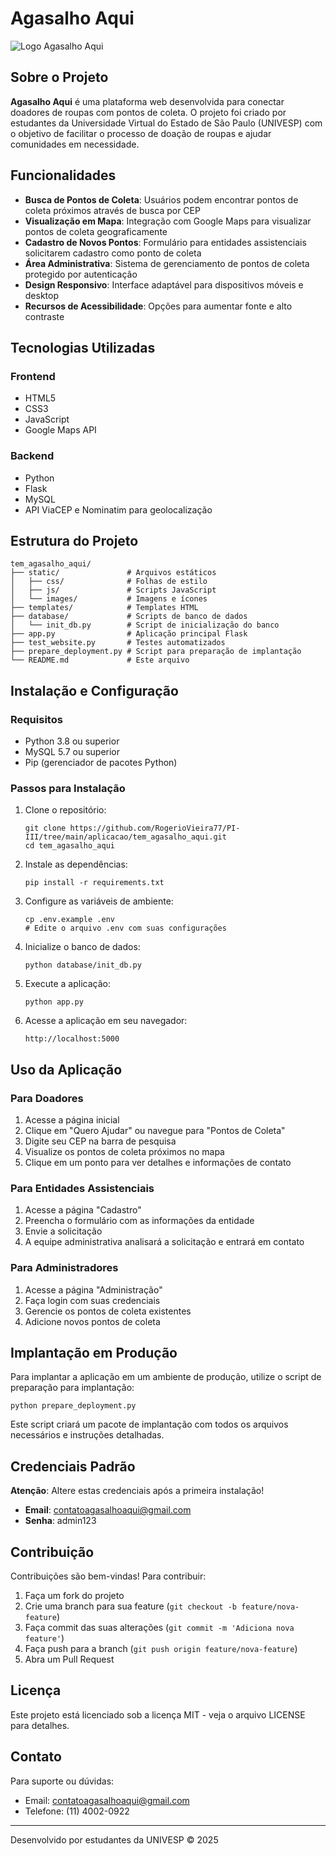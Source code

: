 # Agasalho Aqui

![Logo Agasalho Aqui](https://private-us-east-1.manuscdn.com/sessionFile/tdoESe0rdNXl5uwJnENTbB/sandbox/PGupDsxTGD3RTrdfbYY5vs-images_1745382423193_na1fn_L2hvbWUvdWJ1bnR1L3RlbV9hZ2FzYWxob19hcXVpL3N0YXRpYy9pbWFnZXMvSGVhcnRCb3hsb2dv.png?Policy=eyJTdGF0ZW1lbnQiOlt7IlJlc291cmNlIjoiaHR0cHM6Ly9wcml2YXRlLXVzLWVhc3QtMS5tYW51c2Nkbi5jb20vc2Vzc2lvbkZpbGUvdGRvRVNlMHJkTlhsNXV3Sm5FTlRiQi9zYW5kYm94L1BHdXBEc3hUR0QzUlRyZGZiWVk1dnMtaW1hZ2VzXzE3NDUzODI0MjMxOTNfbmExZm5fTDJodmJXVXZkV0oxYm5SMUwzUmxiVjloWjJGellXeG9iMTloY1hWcEwzTjBZWFJwWXk5cGJXRm5aWE12U0dWaGNuUkNiM2hzYjJkdi5wbmciLCJDb25kaXRpb24iOnsiRGF0ZUxlc3NUaGFuIjp7IkFXUzpFcG9jaFRpbWUiOjE3NjcyMjU2MDB9fX1dfQ__&Key-Pair-Id=K2HSFNDJXOU9YS&Signature=XSb0mBXC7OUjWijTqEcEdp7TKs7mNOsU0G0~VNiWCmDBCV3~EuE5NCGIs8YgyVDrU-3TWzS5rjFh9dKECkdjVKfb5P9Pfi2s7~vyTPWELtnLexgzBu5uMoObyusZ2tCLDfEXrpCvlgiDtWHLtBUX2bq6pjUTcTA2HJFvy1E2ZjdMesxxVfUVmg9XOTuzwDIPqJq0kH5Q-xh9D8NkgtW7ytO3P6AeQUf8-uol7tFUk-jbN43JBzss7xKMnIvt6RE0qpFjjO31BUSSO-UhOBOlcWlQmaAfmc1G45XFBQjut2UfnNf7iWe4nWhYQF9j76DmLZOxXLZ6G1-UQen5yoMB5w__)

## Sobre o Projeto

**Agasalho Aqui** é uma plataforma web desenvolvida para conectar doadores de roupas com pontos de coleta. O projeto foi criado por estudantes da Universidade Virtual do Estado de São Paulo (UNIVESP) com o objetivo de facilitar o processo de doação de roupas e ajudar comunidades em necessidade.

## Funcionalidades

- **Busca de Pontos de Coleta**: Usuários podem encontrar pontos de coleta próximos através de busca por CEP
- **Visualização em Mapa**: Integração com Google Maps para visualizar pontos de coleta geograficamente
- **Cadastro de Novos Pontos**: Formulário para entidades assistenciais solicitarem cadastro como ponto de coleta
- **Área Administrativa**: Sistema de gerenciamento de pontos de coleta protegido por autenticação
- **Design Responsivo**: Interface adaptável para dispositivos móveis e desktop
- **Recursos de Acessibilidade**: Opções para aumentar fonte e alto contraste

## Tecnologias Utilizadas

### Frontend
- HTML5
- CSS3
- JavaScript
- Google Maps API

### Backend
- Python
- Flask
- MySQL
- API ViaCEP e Nominatim para geolocalização

## Estrutura do Projeto

```
tem_agasalho_aqui/
├── static/               # Arquivos estáticos
│   ├── css/              # Folhas de estilo
│   ├── js/               # Scripts JavaScript
│   └── images/           # Imagens e ícones
├── templates/            # Templates HTML
├── database/             # Scripts de banco de dados
│   └── init_db.py        # Script de inicialização do banco
├── app.py                # Aplicação principal Flask
├── test_website.py       # Testes automatizados
├── prepare_deployment.py # Script para preparação de implantação
└── README.md             # Este arquivo
```

## Instalação e Configuração

### Requisitos
- Python 3.8 ou superior
- MySQL 5.7 ou superior
- Pip (gerenciador de pacotes Python)

### Passos para Instalação

1. Clone o repositório:
   ```
   git clone https://github.com/RogerioVieira77/PI-III/tree/main/aplicacao/tem_agasalho_aqui.git
   cd tem_agasalho_aqui
   ```

2. Instale as dependências:
   ```
   pip install -r requirements.txt
   ```

3. Configure as variáveis de ambiente:
   ```
   cp .env.example .env
   # Edite o arquivo .env com suas configurações
   ```

4. Inicialize o banco de dados:
   ```
   python database/init_db.py
   ```

5. Execute a aplicação:
   ```
   python app.py
   ```

6. Acesse a aplicação em seu navegador:
   ```
   http://localhost:5000
   ```

## Uso da Aplicação

### Para Doadores
1. Acesse a página inicial
2. Clique em "Quero Ajudar" ou navegue para "Pontos de Coleta"
3. Digite seu CEP na barra de pesquisa
4. Visualize os pontos de coleta próximos no mapa
5. Clique em um ponto para ver detalhes e informações de contato

### Para Entidades Assistenciais
1. Acesse a página "Cadastro"
2. Preencha o formulário com as informações da entidade
3. Envie a solicitação
4. A equipe administrativa analisará a solicitação e entrará em contato

### Para Administradores
1. Acesse a página "Administração"
2. Faça login com suas credenciais
3. Gerencie os pontos de coleta existentes
4. Adicione novos pontos de coleta

## Implantação em Produção

Para implantar a aplicação em um ambiente de produção, utilize o script de preparação para implantação:

```
python prepare_deployment.py
```

Este script criará um pacote de implantação com todos os arquivos necessários e instruções detalhadas.

## Credenciais Padrão

**Atenção**: Altere estas credenciais após a primeira instalação!

- **Email**: contatoagasalhoaqui@gmail.com
- **Senha**: admin123

## Contribuição

Contribuições são bem-vindas! Para contribuir:

1. Faça um fork do projeto
2. Crie uma branch para sua feature (`git checkout -b feature/nova-feature`)
3. Faça commit das suas alterações (`git commit -m 'Adiciona nova feature'`)
4. Faça push para a branch (`git push origin feature/nova-feature`)
5. Abra um Pull Request

## Licença

Este projeto está licenciado sob a licença MIT - veja o arquivo LICENSE para detalhes.

## Contato

Para suporte ou dúvidas:
- Email: contatoagasalhoaqui@gmail.com
- Telefone: (11) 4002-0922

---

Desenvolvido por estudantes da UNIVESP © 2025